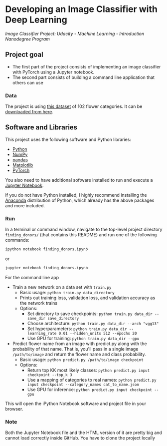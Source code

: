 # Developing an Image Classifier with Deep Learning
*Image Classifier Project: Udacity - Machine Learning - Introduction Nanodegree Program*

## Project goal

* The first part of the project consists of implementing an image classifier with PyTorch using a Jupyter notebook.
* The second part consists of building a command line application that others can use

### Data

The project is using [this dataset](http://www.robots.ox.ac.uk/~vgg/data/flowers/102/index.html) of 102 flower categories. It can be [downloaded from here](https://s3.amazonaws.com/content.udacity-data.com/nd089/flower_data.tar.gz).

## Software and Libraries

This project uses the following software and Python libraries:

* [Python](https://www.python.org/downloads/release/python-364/)
* [NumPy](http://www.numpy.org/)
* [pandas](https://pandas.pydata.org/)
* [Matplotlib](https://matplotlib.org/)
* [PyTorch](https://pytorch.org/)

You also need to have additional software installed to run and execute a [Jupyter Notebook](http://ipython.org/notebook.html).

If you do not have Python installed, I highly recommend installing the [Anaconda](https://www.anaconda.com/distribution/) distribution of Python, which already has the above packages and more included.


### Run

In a terminal or command window, navigate to the top-level project directory `finding_donors/` (that contains this README) and run one of the following commands:

```bash
ipython notebook finding_donors.ipynb
```  
or
```bash
jupyter notebook finding_donors.ipynb
```

For the command line app

* Train a new network on a data set with ```train.py```
  * Basic usage: ```python train.py data_directory```
  * Prints out training loss, validation loss, and validation accuracy as the network trains
  * Options:
      * Set directory to save checkpoints: 
        ```python train.py data_dir --save_dir save_directory```
      * Choose architecture: 
        ```python train.py data_dir --arch "vgg13"```
      * Set hyperparameters: 
        ```python train.py data_dir --learning_rate 0.01 --hidden_units 512 --epochs 20```
      * Use GPU for training: 
        ```python train.py data_dir --gpu```
* Predict flower name from an image with predict.py along with the probability of that name. That is, you'll pass in a single image ```/path/to/image``` and return the flower name and class probability.
  * Basic usage: ```python predict.py /path/to/image checkpoint```
  * Options:
    * Return top KK most likely classes: 
      ```python predict.py input checkpoint --top_k 3```
    * Use a mapping of categories to real names: 
      ```python predict.py input checkpoint --category_names cat_to_name.json```
    * Use GPU for inference: 
      ```python predict.py input checkpoint --gpu```

This will open the iPython Notebook software and project file in your browser.

### Note

Both the Jupyter Notebook file and the HTML version of it are pretty big and cannot load correctly inside GitHub. You have to clone the project locally
